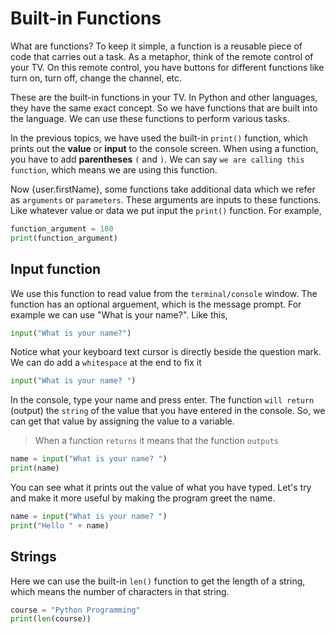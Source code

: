# Built-in Functions

What are functions? To keep it simple, a function is a reusable piece of code that carries out a task. As a metaphor, think of the remote control of your TV. On this remote control, you have buttons for different functions like turn on, turn off, change the channel, etc.

These are the built-in functions in your TV. In Python and other languages, they have the same exact concept. So we have functions that are built into the language. We can use these functions to perform various tasks.

In the previous topics, we have used the built-in `print()` function, which prints out the **value** or **input** to the console screen. When using a function, you have to add **parentheses** `(` and `)`. We can say `we are calling this function`, which means we are using this function.

Now {user.firstName}, some functions take additional data which we refer as `arguments` or `parameters`. These arguments are inputs to these functions. Like whatever value or data we put input the `print()` function. For example,

```py
function_argument = 100
print(function_argument)
```

## Input function

We use this function to read value from the `terminal/console` window. The function has an optional arguement, which is the message prompt. For example we can use "What is your name?". Like this,

```py
input("What is your name?")
```

Notice what your keyboard text cursor is directly beside the question mark. We can do add a `whitespace` at the end to fix it

```py
input("What is your name? ")
```

In the console, type your name and press enter. The function `will return` (output) the `string` of the value that you have entered in the console. So, we can get that value by assigning the value to a variable.

> When a function `returns` it means that the function `outputs`

```py
name = input("What is your name? ")
print(name)
```

You can see what it prints out the value of what you have typed. Let's try and make it more useful by making the program greet the name.

```py
name = input("What is your name? ")
print("Hello " + name)
```

## Strings

Here we can use the built-in `len()` function to get the length of a string, which means the number of characters in that string.

```py
course = "Python Programming"
print(len(course))
```
